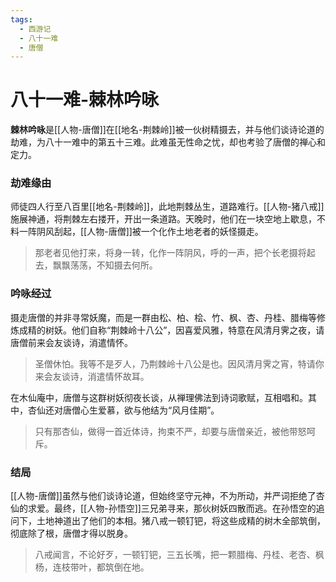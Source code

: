 ```yaml
---
tags:
  - 西游记
  - 八十一难
  - 唐僧
---
```

# 八十一难-棘林吟咏

**棘林吟咏**是[[人物-唐僧]]在[[地名-荆棘岭]]被一伙树精摄去，并与他们谈诗论道的劫难，为八十一难中的第五十三难。此难虽无性命之忧，却也考验了唐僧的禅心和定力。

### **劫难缘由**
师徒四人行至八百里[[地名-荆棘岭]]，此地荆棘丛生，道路难行。[[人物-猪八戒]]施展神通，将荆棘左右搂开，开出一条道路。天晚时，他们在一块空地上歇息，不料一阵阴风刮起，[[人物-唐僧]]被一个化作土地老者的妖怪摄走。
> 那老者见他打来，将身一转，化作一阵阴风，呼的一声，把个长老摄将起去，飘飘荡荡，不知摄去何所。

### **吟咏经过**
摄走唐僧的并非寻常妖魔，而是一群由松、柏、桧、竹、枫、杏、丹桂、腊梅等修炼成精的树妖。他们自称“荆棘岭十八公”，因喜爱风雅，特意在风清月霁之夜，请唐僧前来会友谈诗，消遣情怀。
> 圣僧休怕。我等不是歹人，乃荆棘岭十八公是也。因风清月霁之宵，特请你来会友谈诗，消遣情怀故耳。

在木仙庵中，唐僧与这群树妖彻夜长谈，从禅理佛法到诗词歌赋，互相唱和。其中，杏仙还对唐僧心生爱慕，欲与他结为“风月佳期”。
> 只有那杏仙，做得一首近体诗，拘束不严，却要与唐僧亲近，被他带怒呵斥。

### **结局**
[[人物-唐僧]]虽然与他们谈诗论道，但始终坚守元神，不为所动，并严词拒绝了杏仙的求爱。最终，[[人物-孙悟空]]三兄弟寻来，那伙树妖四散而逃。在孙悟空的追问下，土地神道出了他们的本相。猪八戒一顿钉钯，将这些成精的树木全部筑倒，彻底除了根，唐僧才得以脱身。
> 八戒闻言，不论好歹，一顿钉钯，三五长嘴，把一颗腊梅、丹桂、老杏、枫杨，连枝带叶，都筑倒在地。
